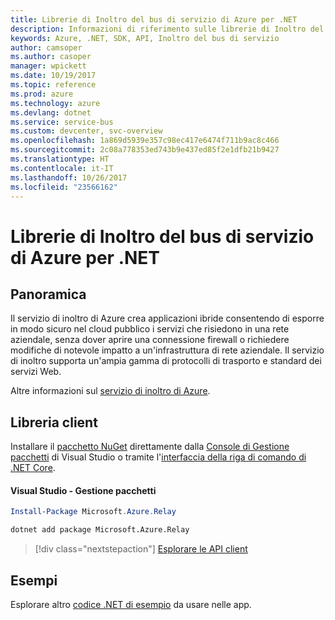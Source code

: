 ```yaml
---
title: Librerie di Inoltro del bus di servizio di Azure per .NET
description: Informazioni di riferimento sulle librerie di Inoltro del bus di servizio di Azure per .NET
keywords: Azure, .NET, SDK, API, Inoltro del bus di servizio
author: camsoper
ms.author: casoper
manager: wpickett
ms.date: 10/19/2017
ms.topic: reference
ms.prod: azure
ms.technology: azure
ms.devlang: dotnet
ms.service: service-bus
ms.custom: devcenter, svc-overview
ms.openlocfilehash: 1a869d5939e357c98ec417e6474f711b9ac8c466
ms.sourcegitcommit: 2c08a778353ed743b9e437ed85f2e1dfb21b9427
ms.translationtype: HT
ms.contentlocale: it-IT
ms.lasthandoff: 10/26/2017
ms.locfileid: "23566162"
---
```

# <a name="azure-service-bus-relay-libraries-for-net"></a>Librerie di Inoltro del bus di servizio di Azure per .NET

## <a name="overview"></a>Panoramica

Il servizio di inoltro di Azure crea applicazioni ibride consentendo di esporre in modo sicuro nel cloud pubblico i servizi che risiedono in una rete aziendale, senza dover aprire una connessione firewall o richiedere modifiche di notevole impatto a un'infrastruttura di rete aziendale. Il servizio di inoltro supporta un'ampia gamma di protocolli di trasporto e standard dei servizi Web.
          
Altre informazioni sul [servizio di inoltro di Azure](/azure/service-bus-relay/relay-what-is-it).

## <a name="client-library"></a>Libreria client

Installare il [pacchetto NuGet](https://www.nuget.org/packages/Microsoft.Azure.Relay) direttamente dalla [Console di Gestione pacchetti][PackageManager] di Visual Studio o tramite l'[interfaccia della riga di comando di .NET Core][DotNetCLI].

#### <a name="visual-studio-package-manager"></a>Visual Studio - Gestione pacchetti

```powershell
Install-Package Microsoft.Azure.Relay
```

```bash
dotnet add package Microsoft.Azure.Relay
```

> [!div class="nextstepaction"]
> [Esplorare le API client](/dotnet/api/overview/azure/relay/client)

## <a name="samples"></a>Esempi

Esplorare altro [codice .NET di esempio](https://azure.microsoft.com/resources/samples/?platform=dotnet) da usare nelle app.

[PackageManager]: https://docs.microsoft.com/nuget/tools/package-manager-console
[DotNetCLI]: https://docs.microsoft.com/dotnet/core/tools/dotnet-add-package